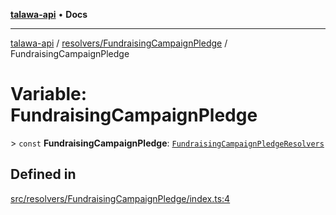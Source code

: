 [**talawa-api**](../../../README.md) • **Docs**

***

[talawa-api](../../../modules.md) / [resolvers/FundraisingCampaignPledge](../README.md) / FundraisingCampaignPledge

# Variable: FundraisingCampaignPledge

\> `const` **FundraisingCampaignPledge**: [`FundraisingCampaignPledgeResolvers`](../../../types/generatedGraphQLTypes/type-aliases/FundraisingCampaignPledgeResolvers.md)

## Defined in

[src/resolvers/FundraisingCampaignPledge/index.ts:4](https://github.com/PalisadoesFoundation/talawa-api/blob/f1c816bca43cc03a8c1bd303394e2550a50db017/src/resolvers/FundraisingCampaignPledge/index.ts#L4)
